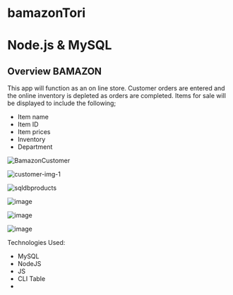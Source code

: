 # bamazonTori
# Node.js & MySQL

## Overview BAMAZON	
This app will function as an on line store. Customer orders are entered and the online inventory is depleted as orders are completed. Items for sale will be displayed to include the following;
-	Item name
-	Item ID
-	Item prices
-   Inventory
-   Department 

![BamazonCustomer](https://user-images.githubusercontent.com/46722789/57874430-2f31a480-77d6-11e9-8dcc-e3b76b735c6a.jpg)

![customer-img-1](https://user-images.githubusercontent.com/46722789/57564781-9afbb380-7377-11e9-9af6-61aeb82b4300.jpg)

![sqldbproducts](https://user-images.githubusercontent.com/46722789/57576971-6a2c8480-7432-11e9-807b-59bac0deedd0.jpg)

![image](https://user-images.githubusercontent.com/46722789/57668532-4782a300-75cd-11e9-95a1-2e69ab9ff59a.png)



![image](https://user-images.githubusercontent.com/46722789/57668903-a3016080-75ce-11e9-8250-7d4a9266057c.png)

![image](https://user-images.githubusercontent.com/46722789/57669710-b8c45500-75d1-11e9-9cb6-1905d90c2991.png)

Technologies Used:
- MySQL
- NodeJS
- JS
- CLI Table
- 
